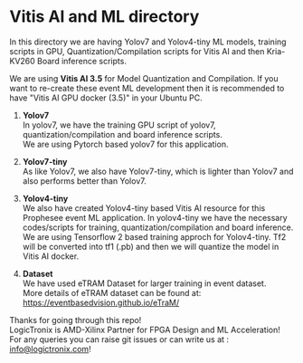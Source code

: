 # Vitis AI and ML directory

In this directory we are having Yolov7 and Yolov4-tiny ML models, training scripts in GPU, Quantization/Compilation scripts for Vitis AI and then Kria-KV260 Board inference scripts. 

We are using **Vitis AI 3.5** for Model Quantization and Compilation. If you want to re-create these event ML development then it is recommended to have "Vitis AI GPU docker (3.5)" in your Ubuntu PC.

1. **Yolov7**\
In yolov7, we have the training GPU script of yolov7, quantization/compilation and board inference scripts. \
We are using Pytorch based yolov7 for this application. 

2. **Yolov7-tiny**\
As like Yolov7, we also have Yolov7-tiny, which is lighter than Yolov7 and also performs better than Yolov7. 

3. **Yolov4-tiny**\
We also have created Yolov4-tiny based Vitis AI resource for this Prophesee event ML application. In yolov4-tiny we have the necessary codes/scripts for training, quantization/compilation and board inference. \
We are using Tensorflow 2 based training approch for Yolov4-tiny. Tf2 will be converted into tf1 (.pb) and then we will quantize the model in Vitis AI docker.

4. **Dataset** \
We have used eTRAM Dataset for larger training in event dataset. \
More details of eTRAM dataset can be found at: https://eventbasedvision.github.io/eTraM/



 Thanks for going through this repo! \
 LogicTronix is AMD-Xilinx Partner for FPGA Design and ML Acceleration! \
 For any queries you can raise git issues or can write us at : info@logictronix.com!

